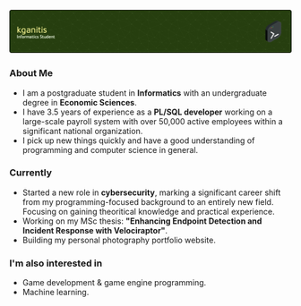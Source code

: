 ![github-header-image](github-header-image.png)
<!--
**kganitis/kganitis** is a ✨ _special_ ✨ repository because its `README.md` (this file) appears on your GitHub profile.
-->

### About Me
- I am a postgraduate student in **Informatics** with an undergraduate degree in **Economic Sciences**.
- I have 3.5 years of experience as a **PL/SQL developer** working on a large-scale payroll system with over 50,000 active employees within a significant national organization.
- I pick up new things quickly and have a good understanding of programming and computer science in general.

### Currently
- Started a new role in **cybersecurity**, marking a significant career shift from my programming-focused background to an entirely new field. Focusing on gaining theoritical knowledge and practical experience.
- Working on my MSc thesis: **"Enhancing Endpoint Detection and Incident Response with Velociraptor"**.
- Building my personal photography portfolio website.

### I'm also interested in
- Game development & game engine programming.
- Machine learning.
